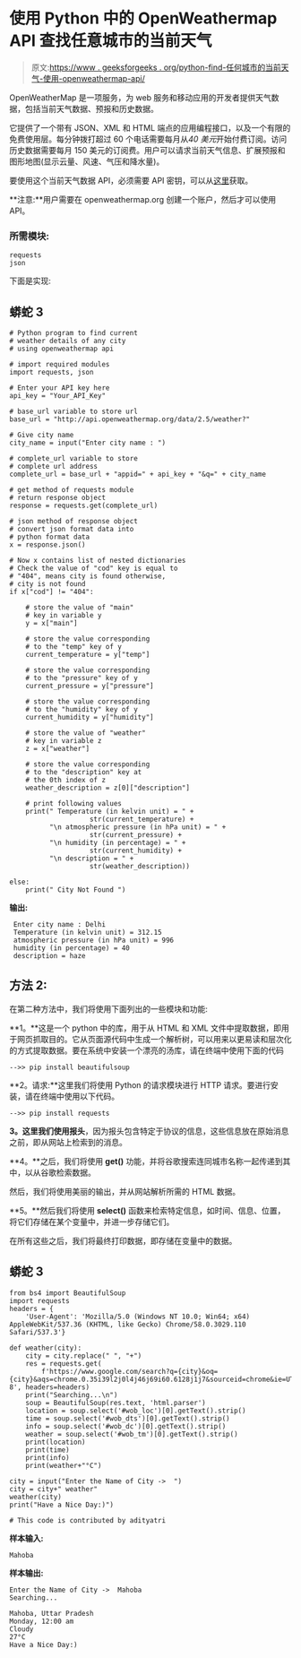 # 使用 Python 中的 OpenWeathermap API 查找任意城市的当前天气

> 原文:[https://www . geeksforgeeks . org/python-find-任何城市的当前天气-使用-openweathermap-api/](https://www.geeksforgeeks.org/python-find-current-weather-of-any-city-using-openweathermap-api/)

OpenWeatherMap 是一项服务，为 web 服务和移动应用的开发者提供天气数据，包括当前天气数据、预报和历史数据。

它提供了一个带有 JSON、XML 和 HTML 端点的应用编程接口，以及一个有限的免费使用层。每分钟拨打超过 60 个电话需要每月从*40 美元*开始付费订阅。访问历史数据需要每月 150 美元的订阅费。用户可以请求当前天气信息、扩展预报和图形地图(显示云量、风速、气压和降水量)。

要使用这个当前天气数据 API，必须需要 API 密钥，可以从[这里](https://openweathermap.org/api)获取。

**注意:**用户需要在 openweathermap.org 创建一个账户，然后才可以使用 API。

### **所需模块:**

```
requests
json
```

下面是实现:

## 蟒蛇 3

```
# Python program to find current
# weather details of any city
# using openweathermap api

# import required modules
import requests, json

# Enter your API key here
api_key = "Your_API_Key"

# base_url variable to store url
base_url = "http://api.openweathermap.org/data/2.5/weather?"

# Give city name
city_name = input("Enter city name : ")

# complete_url variable to store
# complete url address
complete_url = base_url + "appid=" + api_key + "&q=" + city_name

# get method of requests module
# return response object
response = requests.get(complete_url)

# json method of response object
# convert json format data into
# python format data
x = response.json()

# Now x contains list of nested dictionaries
# Check the value of "cod" key is equal to
# "404", means city is found otherwise,
# city is not found
if x["cod"] != "404":

    # store the value of "main"
    # key in variable y
    y = x["main"]

    # store the value corresponding
    # to the "temp" key of y
    current_temperature = y["temp"]

    # store the value corresponding
    # to the "pressure" key of y
    current_pressure = y["pressure"]

    # store the value corresponding
    # to the "humidity" key of y
    current_humidity = y["humidity"]

    # store the value of "weather"
    # key in variable z
    z = x["weather"]

    # store the value corresponding
    # to the "description" key at
    # the 0th index of z
    weather_description = z[0]["description"]

    # print following values
    print(" Temperature (in kelvin unit) = " +
                    str(current_temperature) +
          "\n atmospheric pressure (in hPa unit) = " +
                    str(current_pressure) +
          "\n humidity (in percentage) = " +
                    str(current_humidity) +
          "\n description = " +
                    str(weather_description))

else:
    print(" City Not Found ")
```

**输出:**

```
 Enter city name : Delhi
 Temperature (in kelvin unit) = 312.15
 atmospheric pressure (in hPa unit) = 996
 humidity (in percentage) = 40
 description = haze
```

## **方法 2:**

在第二种方法中，我们将使用下面列出的一些模块和功能:

**1。**这是一个 python 中的库，用于从 HTML 和 XML 文件中提取数据，即用于网页抓取目的。它从页面源代码中生成一个解析树，可以用来以更易读和层次化的方式提取数据。要在系统中安装一个漂亮的汤库，请在终端中使用下面的代码

```
-->> pip install beautifulsoup
```

**2。请求:**这里我们将使用 Python 的请求模块进行 HTTP 请求。要进行安装，请在终端中使用以下代码。

```
-->> pip install requests
```

**3。**这里我们使用**报头**，因为报头包含特定于协议的信息，这些信息放在原始消息之前，即从网站上检索到的消息。

**4。**之后，我们将使用 **get()** 功能，并将谷歌搜索连同城市名称一起传递到其中，以从谷歌检索数据。

然后，我们将使用美丽的输出，并从网站解析所需的 HTML 数据。

**5。**然后我们将使用 **select()** 函数来检索特定信息，如时间、信息、位置，将它们存储在某个变量中，并进一步存储它们。

在所有这些之后，我们将最终打印数据，即存储在变量中的数据。

## 蟒蛇 3

```
from bs4 import BeautifulSoup
import requests
headers = {
    'User-Agent': 'Mozilla/5.0 (Windows NT 10.0; Win64; x64) AppleWebKit/537.36 (KHTML, like Gecko) Chrome/58.0.3029.110 Safari/537.3'}

def weather(city):
    city = city.replace(" ", "+")
    res = requests.get(
        f'https://www.google.com/search?q={city}&oq={city}&aqs=chrome.0.35i39l2j0l4j46j69i60.6128j1j7&sourceid=chrome&ie=UTF-8', headers=headers)
    print("Searching...\n")
    soup = BeautifulSoup(res.text, 'html.parser')
    location = soup.select('#wob_loc')[0].getText().strip()
    time = soup.select('#wob_dts')[0].getText().strip()
    info = soup.select('#wob_dc')[0].getText().strip()
    weather = soup.select('#wob_tm')[0].getText().strip()
    print(location)
    print(time)
    print(info)
    print(weather+"°C")

city = input("Enter the Name of City ->  ")
city = city+" weather"
weather(city)
print("Have a Nice Day:)")

# This code is contributed by adityatri
```

**样本输入:**

```
Mahoba
```

**样本输出:**

```
Enter the Name of City ->  Mahoba
Searching...

Mahoba, Uttar Pradesh
Monday, 12:00 am
Cloudy
27°C
Have a Nice Day:)
```